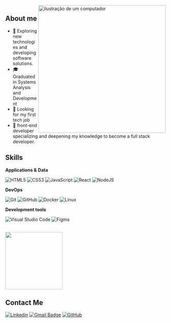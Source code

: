 <img src="https://raw.githubusercontent.com/MicaelliMedeiros/micaellimedeiros/master/image/computer-illustration.png" alt="ilustração de um computador" min-width="400px" max-width="400px" width="400px" align="right">

<h2>About me</h2>

- 🤔 Exploring new technologies and developing software solutions.
- 🎓 Graduated in Systems Analysis and Development
- 💼 Looking for my first tech job
- 🌱 front-end developer specializing and deepening my knowledge to become a full stack developer. 
<h2>Skills</h2>

**Applications & Data**

![HTML5](https://img.shields.io/badge/html5-%23E34F26.svg?style=for-the-badge&logo=html5&logoColor=white)
![CSS3](https://img.shields.io/badge/css3-%231572B6.svg?style=for-the-badge&logo=css3&logoColor=white)
![JavaScript](https://img.shields.io/badge/javascript-%23323330.svg?style=for-the-badge&logo=javascript&logoColor=%23F7DF1E)
![React](https://img.shields.io/badge/react-%2320232a.svg?style=for-the-badge&logo=react&logoColor=%2361DAFB)
![NodeJS](https://img.shields.io/badge/node.js-6DA55F?style=for-the-badge&logo=node.js&logoColor=white)



**DevOps**

![Git](https://img.shields.io/badge/git-%23F05033.svg?style=for-the-badge&logo=git&logoColor=white)
![GitHub](https://img.shields.io/badge/github-%23121011.svg?style=for-the-badge&logo=github&logoColor=white)
![Docker](https://img.shields.io/badge/docker-%230db7ed.svg?style=for-the-badge&logo=docker&logoColor=white)
![Linux](https://img.shields.io/badge/Linux-FCC624?style=for-the-badge&logo=linux&logoColor=black)

**Development tools**

![Visual Studio Code](https://img.shields.io/badge/Visual%20Studio%20Code-0078d7.svg?style=for-the-badge&logo=visual-studio-code&logoColor=white)
![Figma](https://img.shields.io/badge/figma-%23F24E1E.svg?style=for-the-badge&logo=figma&logoColor=white)

<br/>

<a href="https://github.com/iagopacheco10" title="Perfil do iago">
  <img height="180em" src="https://github-readme-stats.vercel.app/api?username=iagopacheco10&theme=dracula&show_icons=true" />
</a>

<h2>Contact Me</h2>

[![Linkedin](https://img.shields.io/badge/-iagopacheco-blue?style=flat-square&logo=Linkedin&logoColor=white&link=https://www.linkedin.com/in/iago-pacheco-120a88242/)](https://www.linkedin.com/in/iago-pacheco-120a88242/)
[![Gmail Badge](https://img.shields.io/badge/-iagopacheco01@icloud.com-006bed?style=flat-square&logo=Gmail&logoColor=white&link=mailto:SEU-EMAIL)](mailto:SEU-EMAIL)
[![GitHub](https://img.shields.io/github/followers/iagopacheco10?label=follow&style=social)](https://github.com/iagopacheco10)
